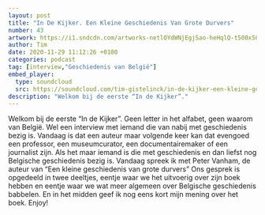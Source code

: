 ```yaml
---
layout: post
title: "In De Kijker. Een Kleine Geschiedenis Van Grote Durvers"
number: 43
artwork: https://i1.sndcdn.com/artworks-netlOYdWNjEgjSao-heHqlQ-t500x500.jpg
author: Tim
date: 2020-11-29 11:12:26 +0100
categories: podcast
tag: [interview,"Geschiedenis van België"]
embed_player:
  type: soundcloud
  src: https://soundcloud.com/tim-gistelinck/in-de-kijker-een-kleine-geschiedenis-van-grote-durvers
description: "Welkom bij de eerste “In de Kijker”."
---
```

Welkom bij de eerste “In de Kijker”. Geen letter in het alfabet, geen waarom van België. Wel een interview met iemand die van nabij met geschiedenis bezig is. Vandaag is dat een auteur maar volgende keer kan dat evengoed een professor, een museumcurator, een documentairemaker of een journalist zijn. Als het maar iemand is die met geschiedenis en dan liefst nog Belgische geschiedenis bezig is. Vandaag spreek ik met Peter Vanham, de auteur van “Een kleine geschiedenis van grote durvers” Ons gesprek is opgedeeld in twee deeltjes, eentje waar we het uitvoerig over zijn boek hebben en eentje waar we wat meer algemeen over Belgische geschiedenis babbelen. En in het midden geef ik nog eens kort mijn mening over het boek. Enjoy!